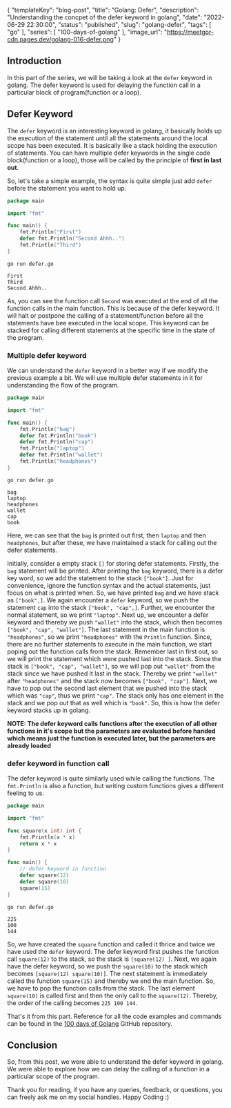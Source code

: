 {
  "templateKey": "blog-post",
  "title": "Golang: Defer",
  "description": "Understanding the concpet of the defer keyword in golang",
  "date": "2022-06-29 22:30:00",
  "status": "published",
  "slug": "golang-defer",
  "tags": [
    "go"
  ],
  "series": [
    "100-days-of-golang"
  ],
  "image_url": "https://meetgor-cdn.pages.dev/golang-016-defer.png"
}

## Introduction

In this part of the series, we will be taking a look at the `defer` keyword in golang. The defer keyword is used for delaying the function call in a particular block of program(function or a loop).

## Defer Keyword

The `defer` keyword is an interesting keyword in golang, it basically holds up the execution of the statement until all the statements around the local scope has been executed. It is basically like a stack holding the execution of statements. You can have multiple defer keywords in the single code block(function or a loop), those will be called by the principle of **first in last out**. 

So, let's take a simple example, the syntax is quite simple just add `defer` before the statement you want to hold up.

```go
package main

import "fmt"

func main() {
	fmt.Println("First")
	defer fmt.Println("Second Ahhh..")
	fmt.Println("Third")
}
```

```
go run defer.go                                                                                                               

First
Third
Second Ahhh..
```

As, you can see the function call `Second` was executed at the end of all the function calls in the main function. This is because of the defer keyword. It will halt or postpone the calling of a statement/function before all the statements have bee executed in the local scope. This keyword can be stacked for calling different statements at the specific time in the state of the program.

### Multiple defer keyword

We can understand the `defer` keyword in a better way if we modify the previous example a bit. We will use multiple defer statements in it for understanding the flow of the program.

```go
package main

import "fmt"

func main() {
	fmt.Println("bag")
	defer fmt.Println("book")
	defer fmt.Println("cap")
	fmt.Println("laptop")
	defer fmt.Println("wallet")
	fmt.Println("headphones")
}
```

```
go run defer.go                                                                                                            

bag
laptop
headphones
wallet
cap
book
```

   Here, we can see that the `bag` is printed out first, then `laptop` and then `headphones`, but after these, we have maintained a stack for calling out the defer statements. 

Initially, consider a empty stack `[]` for storing defer statements. Firstly, the `bag` statement will be printed. After printing the `bag` keyword, there is a defer key word, so we add the statement to the stack `["book"]`. Just for convenience, ignore the function syntax and the actual statements, just focus on what is printed when. So, we have printed `bag` and we have stack as `["book",]`. We again encounter a `defer` keyword, so we push the statement `cap` into the stack `["book", "cap",]`. Further, we encounter the normal statement, so we print `"laptop"`. Next up, we encounter a defer keyword and thereby we push `"wallet"` into the stack, which then becomes `["book", "cap", "wallet"]`. The last statement in the main function is `"headphones"`, so we print `"headphones"` with the `Println` function. Since, there are no further statements to execute in the main function, we start poping out the function calls from the stack. Remember last in first out, so we will print the statement which were pushed last into the stack. Since the stack is `["book", "cap", "wallet"]`, so we will pop out `"wallet"` from the stack since we have pushed it last in the stack. Thereby we print `"wallet"` after `"headphones"` and the stack now becomes `["book", "cap"]`. Next, we have to pop out the second last element that we pushed into the stack which was `"cap"`, thus we print `"cap"`. The stack only has one element in the stack and we pop out that as well which is `"book"`. So, this is how the defer keyword stacks up in golang.

**NOTE: The defer keyword calls functions after the execution of all other functions in it's scope but the parameters are evaluated before handed which means just the function is executed later, but the parameters are already loaded**

### defer keyword in function call

The defer keyword is quite similarly used while calling the functions. The `fmt.Println` is also a function, but writing custom functions gives a different feeling to us.

```go
package main

import "fmt"

func square(x int) int {
	fmt.Println(x * x)
	return x * x
}

func main() {
	// defer keyword in function
	defer square(12)
	defer square(10)
	square(15)
}
```

```
go run defer.go                                                                                                            

225
100
144
```

   So, we have created the `square` function and called it thrice and twice we have used the `defer` keyword. The defer keyword first pushes the function call `square(12)` to the stack, so the stack is `[square(12) ]`. Next, we again have the defer keyword, so we push the `square(10)` to the stack which becomes `[square(12) square(10)]`. The next statement is immediately called the function `square(15)` and thereby we end the main function. So, we have to pop the function calls from the stack. The last element `square(10)` is called first and then the only call to the `square(12)`. Thereby, the order of the calling becomes `225 100 144`. 

That's it from this part. Reference for all the code examples and commands can be found in the [100 days of Golang](https://github.com/mr-destructive/100-days-of-golang/tree/main/scripts/defer/defer.go) GitHub repository.

## Conclusion

So, from this post, we were able to understand the defer keyword in golang. We were able to explore how we can delay the calling of a function in a particular scope of the program.

Thank you for reading, if you have any queries, feedback, or questions, you can freely ask me on my social handles. Happy Coding :)
